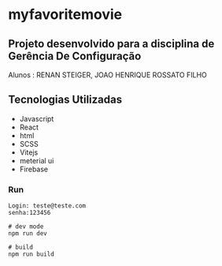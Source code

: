 # myfavoritemovie

## Projeto desenvolvido para a disciplina de Gerência De Configuração
Alunos : RENAN STEIGER, JOAO HENRIQUE ROSSATO FILHO

## Tecnologias Utilizadas
* Javascript
* React
* html
* SCSS
* Vitejs
* meterial ui
* Firebase
          
### Run

```
Login: teste@teste.com
senha:123456

# dev mode
npm run dev

# build
npm run build
```
